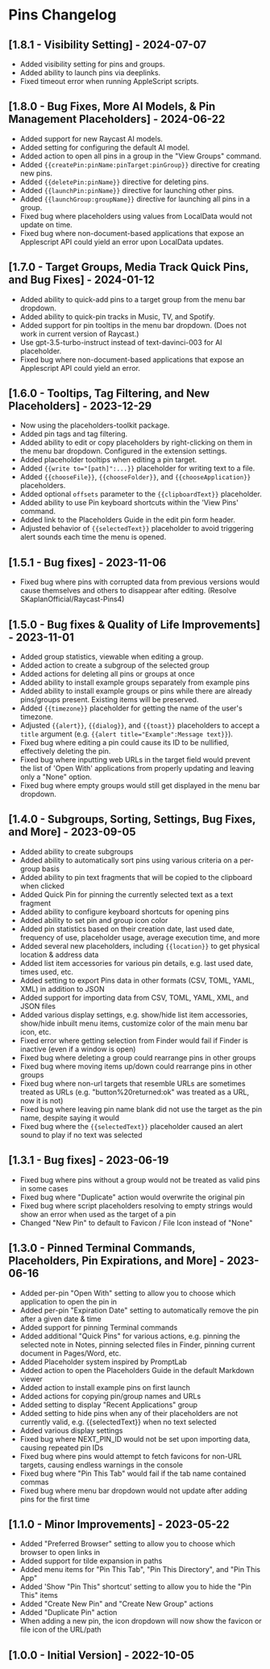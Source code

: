 # Pins Changelog

## [1.8.1 - Visibility Setting] - 2024-07-07

- Added visibility setting for pins and groups.
- Added ability to launch pins via deeplinks.
- Fixed timeout error when running AppleScript scripts.

## [1.8.0 - Bug Fixes, More AI Models, & Pin Management Placeholders] - 2024-06-22

- Added support for new Raycast AI models.
- Added setting for configuring the default AI model.
- Added action to open all pins in a group in the "View Groups" command.
- Added `{{createPin:pinName:pinTarget:pinGroup}}` directive for creating new pins.
- Added `{{deletePin:pinName}}` directive for deleting pins.
- Added `{{launchPin:pinName}}` directive for launching other pins.
- Added `{{launchGroup:groupName}}` directive for launching all pins in a group.
- Fixed bug where placeholders using values from LocalData would not update on time.
- Fixed bug where non-document-based applications that expose an Applescript API could yield an error upon LocalData updates.

## [1.7.0 - Target Groups, Media Track Quick Pins, and Bug Fixes] - 2024-01-12

- Added ability to quick-add pins to a target group from the menu bar dropdown.
- Added ability to quick-pin tracks in Music, TV, and Spotify.
- Added support for pin tooltips in the menu bar dropdown. (Does not work in current version of Raycast.)
- Use gpt-3.5-turbo-instruct instead of text-davinci-003 for AI placeholder.
- Fixed bug where non-document-based applications that expose an Applescript API could yield an error.

## [1.6.0 - Tooltips, Tag Filtering, and New Placeholders] - 2023-12-29

- Now using the placeholders-toolkit package.
- Added pin tags and tag filtering.
- Added ability to edit or copy placeholders by right-clicking on them in the menu bar dropdown. Configured in the extension settings.
- Added placeholder tooltips when editing a pin target.
- Added `{{write to="[path]":...}}` placeholder for writing text to a file.
- Added `{{chooseFile}}`, `{{chooseFolder}}`, and `{{chooseApplication}}` placeholders.
- Added optional `offsets` parameter to the `{{clipboardText}}` placeholder.
- Added ability to use Pin keyboard shortcuts within the 'View Pins' command.
- Added link to the Placeholders Guide in the edit pin form header.
- Adjusted behavior of `{{selectedText}}` placeholder to avoid triggering alert sounds each time the menu is opened.

## [1.5.1 - Bug fixes] - 2023-11-06

- Fixed bug where pins with corrupted data from previous versions would cause themselves and others to disappear after editing. (Resolve SKaplanOfficial/Raycast-Pins4)

## [1.5.0 - Bug fixes & Quality of Life Improvements] - 2023-11-01

- Added group statistics, viewable when editing a group.
- Added action to create a subgroup of the selected group
- Added actions for deleting all pins or groups at once
- Added ability to install example groups separately from example pins
- Added ability to install example groups or pins while there are already pins/groups present. Existing items will be preserved.
- Added `{{timezone}}` placeholder for getting the name of the user's timezone.
- Adjusted `{{alert}}`, `{{dialog}}`, and `{{toast}}` placeholders to accept a `title` argument (e.g. `{{alert title="Example":Message text}}`).
- Fixed bug where editing a pin could cause its ID to be nullified, effectively deleting the pin.
- Fixed bug where inputting web URLs in the target field would prevent the list of 'Open With' applications from properly updating and leaving only a "None" option.
- Fixed bug where empty groups would still get displayed in the menu bar dropdown.

## [1.4.0 - Subgroups, Sorting, Settings, Bug Fixes, and More] - 2023-09-05

- Added ability to create subgroups
- Added ability to automatically sort pins using various criteria on a per-group basis
- Added ability to pin text fragments that will be copied to the clipboard when clicked
- Added Quick Pin for pinning the currently selected text as a text fragment
- Added ability to configure keyboard shortcuts for opening pins
- Added ability to set pin and group icon color
- Added pin statistics based on their creation date, last used date, frequency of use, placeholder usage, average execution time, and more
- Added several new placeholders, including `{{location}}` to get physical location & address data
- Added list item accessories for various pin details, e.g. last used date, times used, etc.
- Added setting to export Pins data in other formats (CSV, TOML, YAML, XML) in addition to JSON
- Added support for importing data from CSV, TOML, YAML, XML, and JSON files
- Added various display settings, e.g. show/hide list item accessories, show/hide inbuilt menu items, customize color of the main menu bar icon, etc.
- Fixed error where getting selection from Finder would fail if Finder is inactive (even if a window is open)
- Fixed bug where deleting a group could rearrange pins in other groups
- Fixed bug where moving items up/down could rearrange pins in other groups
- Fixed bug where non-url targets that resemble URLs are sometimes treated as URLs (e.g. "button%20returned:ok" was treated as a URL, now it is not)
- Fixed bug where leaving pin name blank did not use the target as the pin name, despite saying it would
- Fixed bug where the `{{selectedText}}` placeholder caused an alert sound to play if no text was selected

## [1.3.1 - Bug fixes] - 2023-06-19

- Fixed bug where pins without a group would not be treated as valid pins in some cases
- Fixed bug where "Duplicate" action would overwrite the original pin
- Fixed bug where script placeholders resolving to empty strings would show an error when used as the target of a pin
- Changed "New Pin" to default to Favicon / File Icon instead of "None"

## [1.3.0 - Pinned Terminal Commands, Placeholders, Pin Expirations, and More] - 2023-06-16

- Added per-pin "Open With" setting to allow you to choose which application to open the pin in
- Added per-pin "Expiration Date" setting to automatically remove the pin after a given date & time
- Added support for pinning Terminal commands
- Added additional "Quick Pins" for various actions, e.g. pinning the selected note in Notes, pinning selected files in Finder, pinning current document in Pages/Word, etc.
- Added Placeholder system inspired by PromptLab
- Added action to open the Placeholders Guide in the default Markdown viewer
- Added action to install example pins on first launch
- Added actions for copying pin/group names and URLs
- Added setting to display "Recent Applications" group
- Added setting to hide pins when any of their placeholders are not currently valid, e.g. {{selectedText}} when no text selected
- Added various display settings
- Fixed bug where NEXT_PIN_ID would not be set upon importing data, causing repeated pin IDs
- Fixed bug where pins would attempt to fetch favicons for non-URL targets, causing endless warnings in the console
- Fixed bug where "Pin This Tab" would fail if the tab name contained commas
- Fixed bug where menu bar dropdown would not update after adding pins for the first time

## [1.1.0 - Minor Improvements] - 2023-05-22

- Added "Preferred Browser" setting to allow you to choose which browser to open links in
- Added support for tilde expansion in paths
- Added menu items for "Pin This Tab", "Pin This Directory", and "Pin This App"
- Added 'Show "Pin This" shortcut' setting to allow you to hide the "Pin This" items
- Added "Create New Pin" and "Create New Group" actions
- Added "Duplicate Pin" action
- When adding a new pin, the icon dropdown will now show the favicon or file icon of the URL/path

## [1.0.0 - Initial Version] - 2022-10-05
